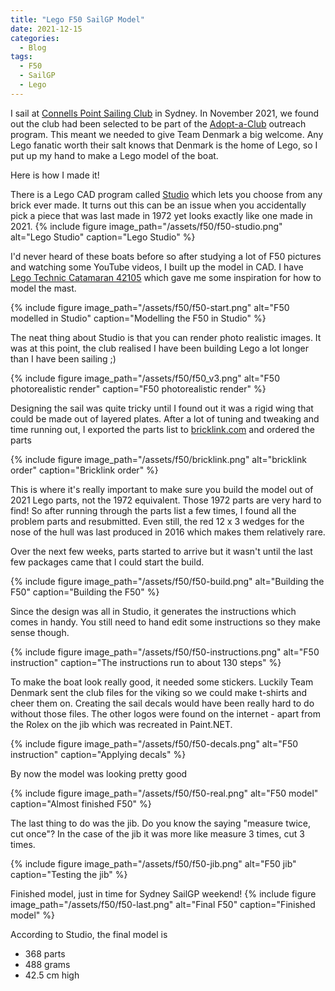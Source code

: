 ```yaml
---
title: "Lego F50 SailGP Model"
date: 2021-12-15
categories:
  - Blog
tags:
  - F50
  - SailGP
  - Lego
---
```


I sail at [Connells Point Sailing Club](https://www.facebook.com/ConnellsPointSC/) in Sydney. In November 2021, we found out the club had been selected to be part of the [Adopt-a-Club](https://sailgp.com/news/21/sailgp-adopt-a-club-launches-sydney/) outreach program. This meant we needed to give Team Denmark a big welcome. Any Lego fanatic worth their salt knows that Denmark is the home of Lego, so I put up my hand to make a Lego model of the boat.

Here is how I made it!

There is a Lego CAD program called [Studio](https://www.bricklink.com/v2/build/studio.page) which lets you choose from any brick ever made. It turns out this can be an issue when you accidentally pick a piece that was last made in 1972 yet looks exactly like one made in 2021. 
{% include figure image_path="/assets/f50/f50-studio.png" alt="Lego Studio" caption="Lego Studio" %}


I'd never heard of these boats before so after studying a lot of F50 pictures and watching some YouTube videos, I built up the model in CAD. I have [Lego Technic Catamaran 42105](https://www.target.com.au/p/lego-reg-technic-catamaran-421-5/63370843) which gave me some inspiration for how to model the mast.

{% include figure image_path="/assets/f50/f50-start.png" alt="F50 modelled in Studio" caption="Modelling the F50 in Studio" %}

The neat thing about Studio is that you can render photo realistic images. It was at this point, the club realised I have been building Lego a lot longer than I have been sailing ;)

{% include figure image_path="/assets/f50/f50_v3.png" alt="F50 photorealistic render" caption="F50 photorealistic render" %}

Designing the sail was quite tricky until I found out it was a rigid wing that could be made out of layered plates. After a lot of tuning and tweaking and time running out, I exported the parts list to [bricklink.com](https://www.bricklink.com) and ordered the parts

{% include figure image_path="/assets/f50/bricklink.png" alt="bricklink order" caption="Bricklink order" %}

This is where it's really important to make sure you build the model out of 2021 Lego parts, not the 1972 equivalent. Those 1972 parts are very hard to find! So after running through the parts list a few times, I found all the problem parts and resubmitted.
Even still, the red 12 x 3 wedges for the nose of the hull was last produced in 2016 which makes them relatively rare.


Over the next few weeks, parts started to arrive but it wasn't until the last few packages came that I could start the build.

{% include figure image_path="/assets/f50/f50-build.png" alt="Building the F50" caption="Building the F50" %}

Since the design was all in Studio, it generates the instructions which comes in handy. You still need to hand edit some instructions so they make sense though.

{% include figure image_path="/assets/f50/f50-instructions.png" alt="F50 instruction" caption="The instructions run to about 130 steps" %}


To make the boat look really good, it needed some stickers. Luckily Team Denmark sent the club files for the viking so we could make t-shirts and cheer them on. Creating the sail decals would have been really hard to do without those files.
The other logos were found on the internet - apart from the Rolex on the jib which was recreated in Paint.NET.

{% include figure image_path="/assets/f50/f50-decals.png" alt="F50 instruction" caption="Applying decals" %}

By now the model was looking pretty good

{% include figure image_path="/assets/f50/f50-real.png" alt="F50 model" caption="Almost finished F50" %}

The last thing to do was the jib. Do you know the saying "measure twice, cut once"? In the case of the jib it was more like measure 3 times, cut 3 times.

{% include figure image_path="/assets/f50/f50-jib.png" alt="F50 jib" caption="Testing the jib" %}

Finished model, just in time for Sydney SailGP weekend!
{% include figure image_path="/assets/f50/f50-last.png" alt="Final F50" caption="Finished model" %}

According to Studio, the final model is 

* 368 parts
* 488 grams
* 42.5 cm high
